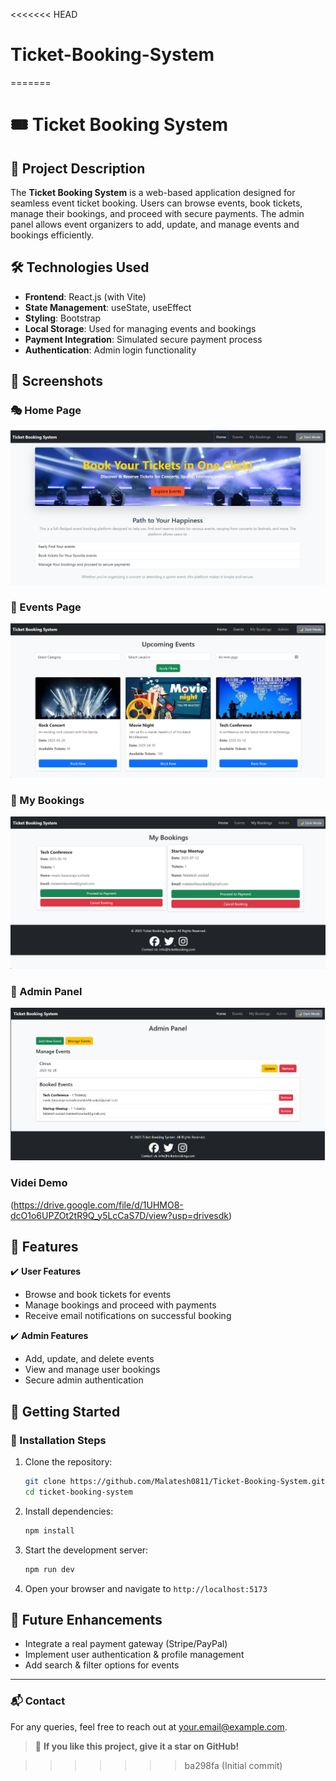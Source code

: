 <<<<<<< HEAD
# Ticket-Booking-System
=======
# 🎟️ Ticket Booking System

## 📌 Project Description
The **Ticket Booking System** is a web-based application designed for seamless event ticket booking. Users can browse events, book tickets, manage their bookings, and proceed with secure payments. The admin panel allows event organizers to add, update, and manage events and bookings efficiently.

## 🛠️ Technologies Used
- **Frontend**: React.js (with Vite)
- **State Management**: useState, useEffect
- **Styling**: Bootstrap
- **Local Storage**: Used for managing events and bookings
- **Payment Integration**: Simulated secure payment process
- **Authentication**: Admin login functionality

## 📸 Screenshots
### 🎭 Home Page
![Home Page](public/Home.png)

### 📅 Events Page
![Events Page](public/Events.png)

### 📜 My Bookings
![My Bookings](public/My_booking.png)

### 🔧 Admin Panel
![Admin Panel](public/Admin.png)

### Videi Demo
(https://drive.google.com/file/d/1UHMO8-dcO1o6UPZOt2tR9Q_y5LcCaS7D/view?usp=drivesdk)

## 🚀 Features
✔️ **User Features**
- Browse and book tickets for events
- Manage bookings and proceed with payments
- Receive email notifications on successful booking

✔️ **Admin Features**
- Add, update, and delete events
- View and manage user bookings
- Secure admin authentication

## 🏁 Getting Started
### 🔹 Installation Steps
1. Clone the repository:
   ```sh
   git clone https://github.com/Malatesh0811/Ticket-Booking-System.git
   cd ticket-booking-system
   ```
2. Install dependencies:
   ```sh
   npm install
   ```
3. Start the development server:
   ```sh
   npm run dev
   ```
4. Open your browser and navigate to `http://localhost:5173`

## 📝 Future Enhancements
- Integrate a real payment gateway (Stripe/PayPal)
- Implement user authentication & profile management
- Add search & filter options for events

---
### 📬 Contact
For any queries, feel free to reach out at [your.email@example.com](mail-to:malateshbsunkad03@gmail.com).

> 🌟 **If you like this project, give it a star on GitHub!**

>>>>>>> ba298fa (Initial commit)
